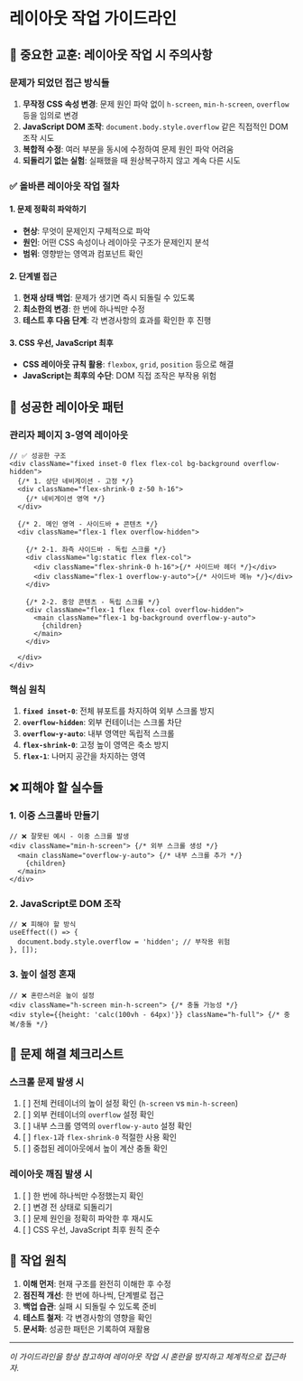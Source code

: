 # 레이아웃 작업 가이드라인

## 🚨 중요한 교훈: 레이아웃 작업 시 주의사항

### 문제가 되었던 접근 방식들
1. **무작정 CSS 속성 변경**: 문제 원인 파악 없이 `h-screen`, `min-h-screen`, `overflow` 등을 임의로 변경
2. **JavaScript DOM 조작**: `document.body.style.overflow` 같은 직접적인 DOM 조작 시도
3. **복합적 수정**: 여러 부분을 동시에 수정하여 문제 원인 파악 어려움
4. **되돌리기 없는 실험**: 실패했을 때 원상복구하지 않고 계속 다른 시도

### ✅ 올바른 레이아웃 작업 절차

#### 1. 문제 정확히 파악하기
- **현상**: 무엇이 문제인지 구체적으로 파악
- **원인**: 어떤 CSS 속성이나 레이아웃 구조가 문제인지 분석
- **범위**: 영향받는 영역과 컴포넌트 확인

#### 2. 단계별 접근
1. **현재 상태 백업**: 문제가 생기면 즉시 되돌릴 수 있도록
2. **최소한의 변경**: 한 번에 하나씩만 수정
3. **테스트 후 다음 단계**: 각 변경사항의 효과를 확인한 후 진행

#### 3. CSS 우선, JavaScript 최후
- **CSS 레이아웃 규칙 활용**: `flexbox`, `grid`, `position` 등으로 해결
- **JavaScript는 최후의 수단**: DOM 직접 조작은 부작용 위험

## 🎯 성공한 레이아웃 패턴

### 관리자 페이지 3-영역 레이아웃
```tsx
// ✅ 성공한 구조
<div className="fixed inset-0 flex flex-col bg-background overflow-hidden">
  {/* 1. 상단 네비게이션 - 고정 */}
  <div className="flex-shrink-0 z-50 h-16">
    {/* 네비게이션 영역 */}
  </div>
  
  {/* 2. 메인 영역 - 사이드바 + 콘텐츠 */}
  <div className="flex-1 flex overflow-hidden">
    
    {/* 2-1. 좌측 사이드바 - 독립 스크롤 */}
    <div className="lg:static flex flex-col">
      <div className="flex-shrink-0 h-16">{/* 사이드바 헤더 */}</div>
      <div className="flex-1 overflow-y-auto">{/* 사이드바 메뉴 */}</div>
    </div>
    
    {/* 2-2. 중앙 콘텐츠 - 독립 스크롤 */}
    <div className="flex-1 flex flex-col overflow-hidden">
      <main className="flex-1 bg-background overflow-y-auto">
        {children}
      </main>
    </div>
    
  </div>
</div>
```

### 핵심 원칙
1. **`fixed inset-0`**: 전체 뷰포트를 차지하여 외부 스크롤 방지
2. **`overflow-hidden`**: 외부 컨테이너는 스크롤 차단
3. **`overflow-y-auto`**: 내부 영역만 독립적 스크롤
4. **`flex-shrink-0`**: 고정 높이 영역은 축소 방지
5. **`flex-1`**: 나머지 공간을 차지하는 영역

## ❌ 피해야 할 실수들

### 1. 이중 스크롤바 만들기
```tsx
// ❌ 잘못된 예시 - 이중 스크롤 발생
<div className="min-h-screen"> {/* 외부 스크롤 생성 */}
  <main className="overflow-y-auto"> {/* 내부 스크롤 추가 */}
    {children}
  </main>
</div>
```

### 2. JavaScript로 DOM 조작
```tsx
// ❌ 피해야 할 방식
useEffect(() => {
  document.body.style.overflow = 'hidden'; // 부작용 위험
}, []);
```

### 3. 높이 설정 혼재
```tsx
// ❌ 혼란스러운 높이 설정
<div className="h-screen min-h-screen"> {/* 충돌 가능성 */}
<div style={{height: 'calc(100vh - 64px)'}} className="h-full"> {/* 중복/충돌 */}
```

## 🔧 문제 해결 체크리스트

### 스크롤 문제 발생 시
1. [ ] 전체 컨테이너의 높이 설정 확인 (`h-screen` vs `min-h-screen`)
2. [ ] 외부 컨테이너의 `overflow` 설정 확인
3. [ ] 내부 스크롤 영역의 `overflow-y-auto` 설정 확인
4. [ ] `flex-1`과 `flex-shrink-0` 적절한 사용 확인
5. [ ] 중첩된 레이아웃에서 높이 계산 충돌 확인

### 레이아웃 깨짐 발생 시
1. [ ] 한 번에 하나씩만 수정했는지 확인
2. [ ] 변경 전 상태로 되돌리기
3. [ ] 문제 원인을 정확히 파악한 후 재시도
4. [ ] CSS 우선, JavaScript 최후 원칙 준수

## 📝 작업 원칙

1. **이해 먼저**: 현재 구조를 완전히 이해한 후 수정
2. **점진적 개선**: 한 번에 하나씩, 단계별로 접근
3. **백업 습관**: 실패 시 되돌릴 수 있도록 준비
4. **테스트 철저**: 각 변경사항의 영향을 확인
5. **문서화**: 성공한 패턴은 기록하여 재활용

---
*이 가이드라인을 항상 참고하여 레이아웃 작업 시 혼란을 방지하고 체계적으로 접근하자.*